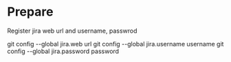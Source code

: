 # Prepare

Register jira web url and username, passwrod

git config --global jira.web url
git config --global jira.username username
git config --global jira.password password

